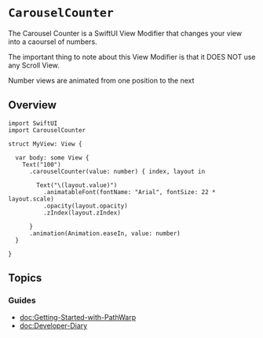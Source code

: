 # ``CarouselCounter``

The Carousel Counter is a SwiftUI View Modifier that changes your view into a caoursel of
numbers.

The important thing to note about this View Modifier is that it DOES NOT use any Scroll View.

Number views are animated from one position to the next

## Overview

```
import SwiftUI
import CarouselCounter

struct MyView: View {
  
  var body: some View {
    Text("100")
      .carouselCounter(value: number) { index, layout in
        
        Text("\(layout.value)")
          .animatableFont(fontName: "Arial", fontSize: 22 * layout.scale)
          .opacity(layout.opacity)
          .zIndex(layout.zIndex)
        
      }
      .animation(Animation.easeIn, value: number)
  }
  
}
```

## Topics

### Guides

- <doc:Getting-Started-with-PathWarp>
- <doc:Developer-Diary>
